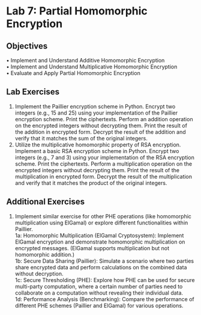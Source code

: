 # Lab 7: Partial Homomorphic Encryption 

## Objectives   
• Implement and Understand Additive Homomorphic Encryption   
• Implement and Understand Multiplicative Homomorphic Encryption   
•  Evaluate and Apply Partial Homomorphic Encryption   

## Lab Exercises
1. Implement the Paillier encryption scheme in Python. Encrypt two integers (e.g., 15 and 25) 
using your implementation of the Paillier encryption scheme. Print the ciphertexts. Perform 
an addition operation on the encrypted integers without decrypting them. Print the result of 
the addition in encrypted form. Decrypt the result of the addition and verify that it matches 
the sum of the original integers.   
2. Utilize the multiplicative homomorphic property of RSA encryption. Implement a basic 
RSA encryption scheme in Python. Encrypt two integers (e.g., 7 and 3) using your 
implementation of the RSA encryption scheme. Print the ciphertexts. Perform a 
multiplication operation on the encrypted integers without decrypting them. Print the result 
of the multiplication in encrypted form. Decrypt the result of the multiplication and verify 
that it matches the product of the original integers.

## Additional Exercises  

1. Implement similar exercise for other PHE operations (like homomorphic multiplication using ElGamal) 
or explore different functionalities within Paillier.   
1a: Homomorphic Multiplication (ElGamal Cryptosystem): Implement ElGamal encryption 
and demonstrate homomorphic multiplication on encrypted messages. (ElGamal supports 
multiplication but not homomorphic addition.)   
1b: Secure Data Sharing (Paillier): Simulate a scenario where two parties share encrypted data 
and perform calculations on the combined data without decryption.   
1c: Secure Thresholding (PHE): Explore how PHE can be used for secure multi-party 
computation, where a certain number of parties need to collaborate on a computation without 
revealing their individual data.   
1d: Performance Analysis (Benchmarking): Compare the performance of different PHE 
schemes (Paillier and ElGamal) for various operations.   
